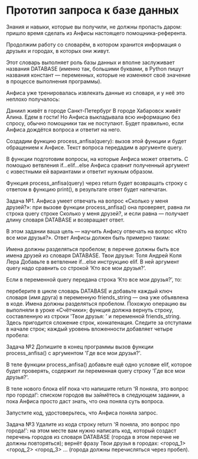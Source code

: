 #  Прототип запроса к базе данных
Знания и навыки, которые вы получили, не должны пропасть даром: пришло время сделать из Анфисы настоящего помощника-референта.

Продолжим работу со словарём, в котором хранится информация о друзьях и городах, в которых они живут.

Этот словарь выполняет роль базы данных и вполне заслуживает названия DATABASE (именно так, большими буквами, в Python пишут названия констант — переменных, которые не изменяют своё значение в процессе выполнения
программы).

Анфиса уже тренировалась извлекать данные из словаря, и у неё это неплохо получалось:

Даниил живёт в городе Санкт-Петербург
В городе Хабаровск живёт Алина. Едем в гости!
Но Анфиса выкладывала всю информацию без спросу, обычно помощники так не поступают. Будет правильно, если Анфиса дождётся вопроса и ответит на него.

Создадим функцию process_anfisa(query): вызов этой функции и будет обращением к Анфисе. Текст вопроса передадим в аргументе query.

В функции подготовим вопросы, на которые Анфиса может ответить. С помощью ветвления if...elif...else Анфиса сравнит полученный аргумент с известными ей вариантами и ответит нужным образом.

Функция process_anfisa(query) через return будет возвращать строку с ответом в функцию print(), в результате ответ будет напечатан.

Задача №1.
Анфиса умеет отвечать на вопрос «Сколько у меня друзей?»: при вызове функции process_anfisa() она проверяет, равна ли строка query строке Сколько у меня друзей?, и если равна — получает длину словаря DATABASE и возвращает ответ.

В этом задании ваша цель — научить Анфису отвечать на вопрос «Кто все мои друзья?». Ответ Анфисы должен быть примерно таким:

Имена должны разделяться пробелом; 
в перечне должны быть все имена друзей из словаря DATABASE.
Твои друзья: Толя Андрей Коля Лера
Добавьте в ветвление if...else инструкцию elif. В ней аргумент query надо сравнить со строкой ‘Кто все мои друзья?’.

Если в переменной query передана строка ‘Кто все мои друзья?’, то:

переберите в цикле словарь DATABASE и добавьте каждый ключ словаря (имя друга) в переменную friends_string — она уже объявлена в коде. Имена должны разделяться пробелом. Похожую операцию вы выполняли в уроке «Счётчики»;
функция должна вернуть строку, составленную из строки 'Твои друзья: ’ и переменной friends_string. Здесь пригодится сложение строк, конкатенация.
Следите за отступами в начале строк; каждый уровень вложенности добавляет четыре пробела:

Задача №2
Допишите в конец программы вызов функции process_anfisa() с аргументом 'Где все мои друзья?'.

В теле функции process_anfisa() добавьте ещё одно условие elif, которое будет проверять, содержит ли переменная query строку 'Где все мои друзья?'.

В теле нового блока elif пока что напишите return ‘Я поняла, это вопрос про города!’: списком городов вы займётесь в следующем задании, а пока Анфиса просто даст знать, что она поняла суть вопроса.

Запустите код, удостоверьтесь, что Анфиса поняла запрос.

Задача №3
Удалите из кода строку return 'Я поняла, это вопрос про города!': на этом месте вам нужно написать код, который создаст перечень городов из словаря DATABASE (города в этом перечне не должны повторяться); вернёт фразу Твои друзья в городах: <город_1> <город_2> <город_3> … (города должны перечисляться через пробел).
